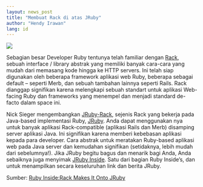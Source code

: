 ```yaml
---
layout: news_post
title: "Membuat Rack di atas JRuby"
author: "Hendy Irawan"
lang: id
---
```


![](http://farm4.static.flickr.com/3066/2484765289_a45957ce5b_o.jpg)

Sebagian besar Developer Ruby tentunya telah familiar dengan [Rack][1],
sebuah interface / library abstrak yang memiliki banyak cara-cara yang
mudah dari memasang kode hingga ke HTTP servers. Ini telah siap
digunakan oleh beberapa framework aplikasi web Ruby, beberapa sebagai
default – seperti Merb, dan sebuah tambahan lainnya seperti Rails. Rack
dianggap signifikan karena melengkapi sebuah standart untuk aplikasi
Web-facing Ruby dan frameworks yang menempel dan menjadi standard
de-facto dalam space ini.

Nick Sieger mengembangkan [JRuby-Rack][2], sejenis Rack yang bekerja
pada Java-based implementasi Ruby, [JRuby][3]. Anda dapat menggunakan
nya untuk banyak aplikasi Rack-compatible (aplikasi Rails dan Merb)
disamping server aplikasi Java. Ini signifikan karena memberi kebebasan
aplikasi kepada para developer. Cara abstrak untuk meratakan Ruby-based
aplikasi web pada Java server dan kemudahan signifikan (setidaknya,
lebih mudah dari sebelumnya!). Jika JRuby begitu bagus dan menarik bagi
Anda, Anda sebaiknya juga menyimak [JRuby Inside][4]. Satu dari bagian
Ruby Inside’s, dan untuk menampilkan secara keseluruhan link dan berita
JRuby.

Sumber: [Ruby Inside:Rack Makes It Onto JRuby][5]



[1]: http://rack.rubyforge.org/ 
[2]: http://blog.nicksieger.com/articles/2008/05/08/introducing-jruby-rack 
[3]: http://jruby.codehaus.org/ 
[4]: http://www.jrubyinside.com/ 
[5]: http://www.rubyinside.com/rack-makes-it-onto-jruby-890.html 
